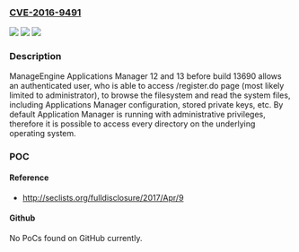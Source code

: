 ### [CVE-2016-9491](https://cve.mitre.org/cgi-bin/cvename.cgi?name=CVE-2016-9491)
![](https://img.shields.io/static/v1?label=Product&message=Applications%20Manager&color=blue)
![](https://img.shields.io/static/v1?label=Version&message=1212%20&color=brighgreen)
![](https://img.shields.io/static/v1?label=Vulnerability&message=CWE-611&color=brighgreen)

### Description

ManageEngine Applications Manager 12 and 13 before build 13690 allows an authenticated user, who is able to access /register.do page (most likely limited to administrator), to browse the filesystem and read the system files, including Applications Manager configuration, stored private keys, etc. By default Application Manager is running with administrative privileges, therefore it is possible to access every directory on the underlying operating system.

### POC

#### Reference
- http://seclists.org/fulldisclosure/2017/Apr/9

#### Github
No PoCs found on GitHub currently.

